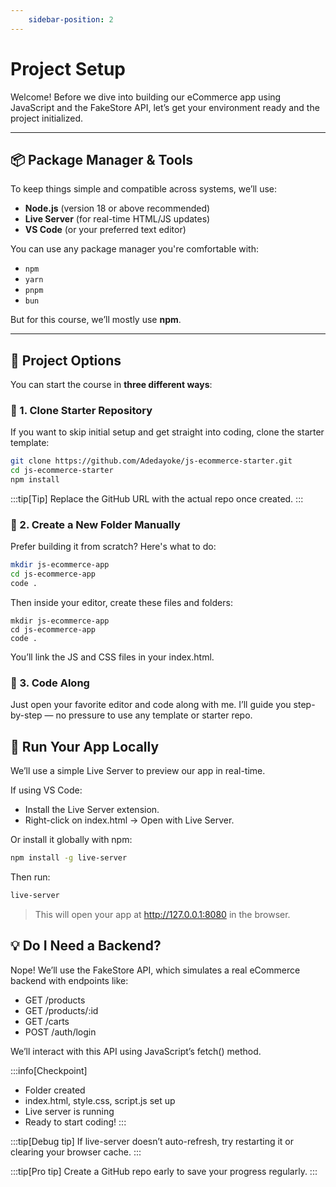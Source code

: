 ```yaml
---
    sidebar-position: 2
---
```



# Project Setup

Welcome! Before we dive into building our eCommerce app using JavaScript and the FakeStore API, let’s get your environment ready and the project initialized.

---

## 📦 Package Manager & Tools

To keep things simple and compatible across systems, we’ll use:

- **Node.js** (version 18 or above recommended)
- **Live Server** (for real-time HTML/JS updates)
- **VS Code** (or your preferred text editor)

You can use any package manager you're comfortable with:
- `npm`
- `yarn`
- `pnpm`
- `bun`

But for this course, we’ll mostly use **npm**.

---

## 🏁 Project Options

You can start the course in **three different ways**:

### 🔹 1. Clone Starter Repository

If you want to skip initial setup and get straight into coding, clone the starter template:

```bash
git clone https://github.com/Adedayoke/js-ecommerce-starter.git
cd js-ecommerce-starter
npm install
```

:::tip[Tip]
Replace the GitHub URL with the actual repo once created.
:::

### 🔹 2. Create a New Folder Manually

Prefer building it from scratch? Here's what to do:

```bash
mkdir js-ecommerce-app
cd js-ecommerce-app
code .
```
Then inside your editor, create these files and folders:

```pgsql
mkdir js-ecommerce-app
cd js-ecommerce-app
code .
```
You’ll link the JS and CSS files in your index.html.

### 🔹 3. Code Along

Just open your favorite editor and code along with me. I’ll guide you step-by-step — no pressure to use any template or starter repo.

## 🚀 Run Your App Locally
We’ll use a simple Live Server to preview our app in real-time.

If using VS Code:

- Install the Live Server extension.
- Right-click on index.html → Open with Live Server.

Or install it globally with npm:

```bash
npm install -g live-server
```
Then run:
```bash
live-server
```
> This will open your app at http://127.0.0.1:8080 in the browser.

## 💡 Do I Need a Backend?
Nope! We’ll use the FakeStore API, which simulates a real eCommerce backend with endpoints like:

- GET /products
- GET /products/:id
- GET /carts
- POST /auth/login

We’ll interact with this API using JavaScript’s fetch() method.

:::info[Checkpoint]
 - Folder created
 - index.html, style.css, script.js set up
 - Live server is running
 - Ready to start coding!
 :::

 :::tip[Debug tip]
 If live-server doesn’t auto-refresh, try restarting it or clearing your browser cache.
:::

 :::tip[Pro tip]
Create a GitHub repo early to save your progress regularly.
:::


